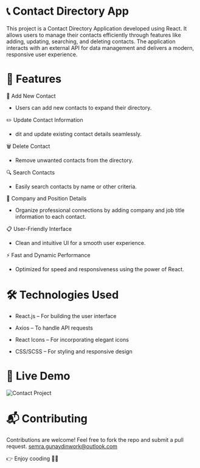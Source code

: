 # 📞 Contact Directory App
This project is a Contact Directory Application developed using React. It allows users to manage their contacts efficiently through features like adding, updating, searching, and deleting contacts. 
The application interacts with an external API for data management and delivers a modern, responsive user experience.

# 🚀 Features
📌 Add New Contact
- Users can add new contacts to expand their directory.

✏️ Update Contact Information
- dit and update existing contact details seamlessly.

🗑️ Delete Contact
- Remove unwanted contacts from the directory.

🔍 Search Contacts
- Easily search contacts by name or other criteria.

🏢 Company and Position Details
- Organize professional connections by adding company and job title information to each contact.

📋 User-Friendly Interface
- Clean and intuitive UI for a smooth user experience.

⚡ Fast and Dynamic Performance
- Optimized for speed and responsiveness using the power of React.

# 🛠️ Technologies Used
- React.js – For building the user interface

- Axios – To handle API requests

- React Icons – For incorporating elegant icons

- CSS/SCSS – For styling and responsive design

# 🔗 Live Demo

![Contact Project](https://github.com/user-attachments/assets/71bb7b0e-53b3-462d-8906-7461d7ad7cd0)



# 📬 Contributing
Contributions are welcome! Feel free to fork the repo and submit a pull request.
semra.gunaydinwork@outlook.com

👉 Enjoy cooding 👨‍💻
